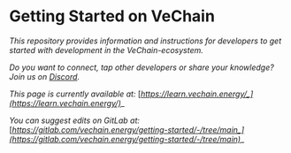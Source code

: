 # Getting Started on VeChain

_This repository provides information and instructions for developers to get started with development in the VeChain-ecosystem._

_Do you want to connect, tap other developers or share your knowledge? Join us on_ [_Discord_](https://discord.gg/dhVCVNbHRT)_._

_This page is currently available at:_ [_https://learn.vechain.energy/_](https://learn.vechain.energy/)__

_You can suggest edits on GitLab at:_ [_https://gitlab.com/vechain.energy/getting-started/-/tree/main_](https://gitlab.com/vechain.energy/getting-started/-/tree/main)__

